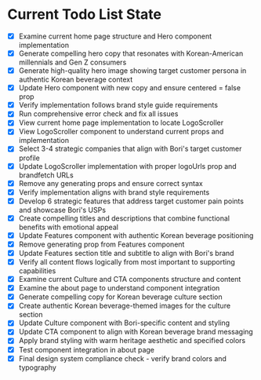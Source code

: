 <!-- DO NOT EDIT - Managed by todo_list tool -->
<!-- Updated: 2025-09-26T21:49:33.971Z -->

# Current Todo List State

- [x] Examine current home page structure and Hero component implementation
- [x] Generate compelling hero copy that resonates with Korean-American millennials and Gen Z consumers
- [x] Generate high-quality hero image showing target customer persona in authentic Korean beverage context
- [x] Update Hero component with new copy and ensure centered = false prop
- [x] Verify implementation follows brand style guide requirements
- [x] Run comprehensive error check and fix all issues
- [x] View current home page implementation to locate LogoScroller
- [x] View LogoScroller component to understand current props and implementation
- [x] Select 3-4 strategic companies that align with Bori's target customer profile
- [x] Update LogoScroller implementation with proper logoUrls prop and brandfetch URLs
- [x] Remove any generating props and ensure correct syntax
- [x] Verify implementation aligns with brand style requirements
- [x] Develop 6 strategic features that address target customer pain points and showcase Bori's USPs
- [x] Create compelling titles and descriptions that combine functional benefits with emotional appeal
- [x] Update Features component with authentic Korean beverage positioning
- [x] Remove generating prop from Features component
- [x] Update Features section title and subtitle to align with Bori's brand
- [x] Verify all content flows logically from most important to supporting capabilities
- [x] Examine current Culture and CTA components structure and content
- [x] Examine the about page to understand component integration
- [x] Generate compelling copy for Korean beverage culture section
- [x] Create authentic Korean beverage-themed images for the culture section
- [x] Update Culture component with Bori-specific content and styling
- [x] Update CTA component to align with Korean beverage brand messaging
- [x] Apply brand styling with warm heritage aesthetic and specified colors
- [x] Test component integration in about page
- [x] Final design system compliance check - verify brand colors and typography

